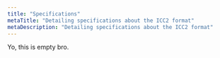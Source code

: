 ```yaml
---
title: "Specifications"
metaTitle: "Detailing specifications about the ICC2 format"
metaDescription: "Detailing specifications about the ICC2 format"
---
```


Yo, this is empty bro.
